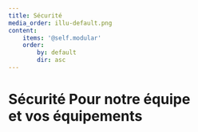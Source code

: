 ```yaml
---
title: Sécurité
media_order: illu-default.png
content:
    items: '@self.modular'
    order:
        by: default
        dir: asc
---
```


<h1>
Sécurité
<span>Pour notre équipe<br>
et vos équipements </span>
</h1>